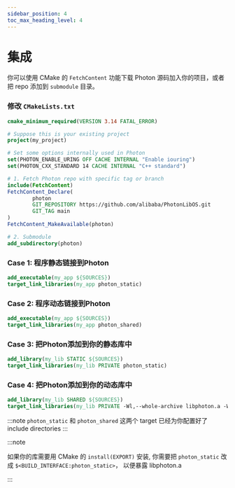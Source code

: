 ```yaml
---
sidebar_position: 4
toc_max_heading_level: 4
---
```


# 集成

你可以使用 CMake 的 `FetchContent` 功能下载 Photon 源码加入你的项目，或者把 repo 添加到 `submodule` 目录。

### 修改 `CMakeLists.txt`

```cmake
cmake_minimum_required(VERSION 3.14 FATAL_ERROR)

# Suppose this is your existing project
project(my_project)

# Set some options internally used in Photon
set(PHOTON_ENABLE_URING OFF CACHE INTERNAL "Enable iouring")
set(PHOTON_CXX_STANDARD 14 CACHE INTERNAL "C++ standard")

# 1. Fetch Photon repo with specific tag or branch
include(FetchContent)
FetchContent_Declare(
        photon
        GIT_REPOSITORY https://github.com/alibaba/PhotonLibOS.git
        GIT_TAG main
)
FetchContent_MakeAvailable(photon)

# 2. Submodule
add_subdirectory(photon)
```

### Case 1: 程序静态链接到Photon

```cmake
add_executable(my_app ${SOURCES})
target_link_libraries(my_app photon_static)
```

### Case 2: 程序动态链接到Photon

```cmake
add_executable(my_app ${SOURCES})
target_link_libraries(my_app photon_shared)
```

### Case 3: 把Photon添加到你的静态库中

```cmake
add_library(my_lib STATIC ${SOURCES})
target_link_libraries(my_lib PRIVATE photon_static)
```

### Case 4: 把Photon添加到你的动态库中

```cmake
add_library(my_lib SHARED ${SOURCES})
target_link_libraries(my_lib PRIVATE -Wl,--whole-archive libphoton.a -Wl,--no-whole-archive)
```

:::note
`photon_static` 和 `photon_shared` 这两个 target 已经为你配置好了 include directories
:::

:::note

如果你的库需要用 CMake 的 `install(EXPORT)` 安装, 你需要把 `photon_static` 改成 `$<BUILD_INTERFACE:photon_static>`，
以便暴露 libphoton.a

:::    
